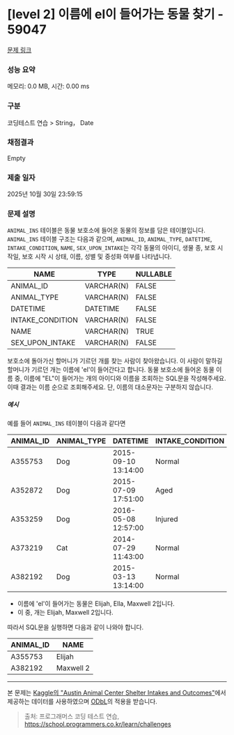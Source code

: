 # [level 2] 이름에 el이 들어가는 동물 찾기 - 59047 

[문제 링크](https://school.programmers.co.kr/learn/courses/30/lessons/59047?language=mysql) 

### 성능 요약

메모리: 0.0 MB, 시간: 0.00 ms

### 구분

코딩테스트 연습 > String， Date

### 채점결과

Empty

### 제출 일자

2025년 10월 30일 23:59:15

### 문제 설명

<p><code>ANIMAL_INS</code> 테이블은 동물 보호소에 들어온 동물의 정보를 담은 테이블입니다. <code>ANIMAL_INS</code> 테이블 구조는 다음과 같으며, <code>ANIMAL_ID</code>, <code>ANIMAL_TYPE</code>, <code>DATETIME</code>, <code>INTAKE_CONDITION</code>, <code>NAME</code>, <code>SEX_UPON_INTAKE</code>는 각각 동물의 아이디, 생물 종, 보호 시작일, 보호 시작 시 상태, 이름, 성별 및 중성화 여부를 나타냅니다.</p>
<table class="table">
        <thead><tr>
<th>NAME</th>
<th>TYPE</th>
<th>NULLABLE</th>
</tr>
</thead>
        <tbody><tr>
<td>ANIMAL_ID</td>
<td>VARCHAR(N)</td>
<td>FALSE</td>
</tr>
<tr>
<td>ANIMAL_TYPE</td>
<td>VARCHAR(N)</td>
<td>FALSE</td>
</tr>
<tr>
<td>DATETIME</td>
<td>DATETIME</td>
<td>FALSE</td>
</tr>
<tr>
<td>INTAKE_CONDITION</td>
<td>VARCHAR(N)</td>
<td>FALSE</td>
</tr>
<tr>
<td>NAME</td>
<td>VARCHAR(N)</td>
<td>TRUE</td>
</tr>
<tr>
<td>SEX_UPON_INTAKE</td>
<td>VARCHAR(N)</td>
<td>FALSE</td>
</tr>
</tbody>
      </table>
<p>보호소에 돌아가신 할머니가 기르던 개를 찾는 사람이 찾아왔습니다. 이 사람이 말하길 할머니가 기르던 개는 이름에 'el'이 들어간다고 합니다. 동물 보호소에 들어온 동물 이름 중, 이름에 "EL"이 들어가는 개의 아이디와 이름을 조회하는 SQL문을 작성해주세요. 이때 결과는 이름 순으로 조회해주세요. 단, 이름의 대소문자는 구분하지 않습니다.</p>

<h5>예시</h5>

<p>예를 들어 <code>ANIMAL_INS</code> 테이블이 다음과 같다면</p>
<table class="table">
        <thead><tr>
<th>ANIMAL_ID</th>
<th>ANIMAL_TYPE</th>
<th>DATETIME</th>
<th>INTAKE_CONDITION</th>
<th>NAME</th>
<th>SEX_UPON_INTAKE</th>
</tr>
</thead>
        <tbody><tr>
<td>A355753</td>
<td>Dog</td>
<td>2015-09-10 13:14:00</td>
<td>Normal</td>
<td>Elijah</td>
<td>Neutered Male</td>
</tr>
<tr>
<td>A352872</td>
<td>Dog</td>
<td>2015-07-09 17:51:00</td>
<td>Aged</td>
<td>Peanutbutter</td>
<td>Neutered Male</td>
</tr>
<tr>
<td>A353259</td>
<td>Dog</td>
<td>2016-05-08 12:57:00</td>
<td>Injured</td>
<td>Bj</td>
<td>Neutered Male</td>
</tr>
<tr>
<td>A373219</td>
<td>Cat</td>
<td>2014-07-29 11:43:00</td>
<td>Normal</td>
<td>Ella</td>
<td>Spayed Female</td>
</tr>
<tr>
<td>A382192</td>
<td>Dog</td>
<td>2015-03-13 13:14:00</td>
<td>Normal</td>
<td>Maxwell 2</td>
<td>Intact Male</td>
</tr>
</tbody>
      </table>
<ul>
<li>이름에 'el'이 들어가는 동물은 Elijah, Ella, Maxwell 2입니다.</li>
<li>이 중, 개는 Elijah, Maxwell 2입니다.</li>
</ul>

<p>따라서 SQL문을 실행하면 다음과 같이 나와야 합니다. </p>
<table class="table">
        <thead><tr>
<th>ANIMAL_ID</th>
<th>NAME</th>
</tr>
</thead>
        <tbody><tr>
<td>A355753</td>
<td>Elijah</td>
</tr>
<tr>
<td>A382192</td>
<td>Maxwell 2</td>
</tr>
</tbody>
      </table>
<hr>

<p>본 문제는 <a href="https://www.kaggle.com/aaronschlegel/austin-animal-center-shelter-intakes-and-outcomes" target="_blank" rel="noopener">Kaggle의 "Austin Animal Center Shelter Intakes and Outcomes"</a>에서 제공하는 데이터를 사용하였으며 <a href="https://opendatacommons.org/licenses/odbl/1.0/" target="_blank" rel="noopener">ODbL</a>의 적용을 받습니다.</p>


> 출처: 프로그래머스 코딩 테스트 연습, https://school.programmers.co.kr/learn/challenges